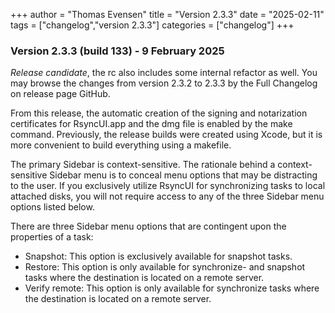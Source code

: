+++
author = "Thomas Evensen"
title = "Version 2.3.3"
date = "2025-02-11"
tags = ["changelog","version 2.3.3"]
categories = ["changelog"]
+++

### Version 2.3.3 (build 133) - 9 February 2025

*Release candidate*, the rc also includes some internal refactor as well. You may browse the changes from version 2.3.2 to 2.3.3 by the Full Changelog on release page GitHub.

From this release, the automatic creation of the signing and notarization certificates for RsyncUI.app and the dmg file is enabled by the make command. Previously, the release builds were created using Xcode, but it is more convenient to build everything using a makefile.

The primary Sidebar is context-sensitive. The rationale behind a context-sensitive Sidebar menu is to conceal menu options that may be distracting to the user. If you exclusively utilize RsyncUI for synchronizing tasks to local attached disks, you will not require access to any of the three Sidebar menu options listed below.

There are three Sidebar menu options that are contingent upon the properties of a task:

- Snapshot: This option is exclusively available for snapshot tasks.
- Restore: This option is only available for synchronize- and snapshot tasks where the destination is located on a remote server.
- Verify remote: This option is only available for synchronize tasks where the destination is located on a remote server.
